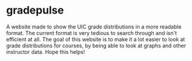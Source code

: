 # gradepulse

A website made to  show the UIC grade distributions in a more readable format. The current format is very tedious to search through and isn't efficient at all. The goal of this website is to make it a lot easier to look at grade distributions for courses, by being able to look at graphs and other instructor data. Hope this helps!
